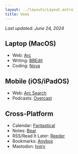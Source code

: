 ```yaml
---
layout: ../layouts/Layout.astro
title: Uses
---
```


_Last updated: June 24, 2024_

## Laptop (MacOS)

- Web: [Arc]()
- Writing: [BBEdit]()
- Coding: [Nova]()

## Mobile (iOS/iPadOS)

- Web: [Arc Search]()
- Podcasts: [Overcast]()

## Cross-Platform

- Calendar: [Fantastical]()
- Notes: [Bear]()
- RSS/Read It Later: [Reeder]()
- Bookmarks: [Anybox]()
- Mastodon: [Ivory]()
